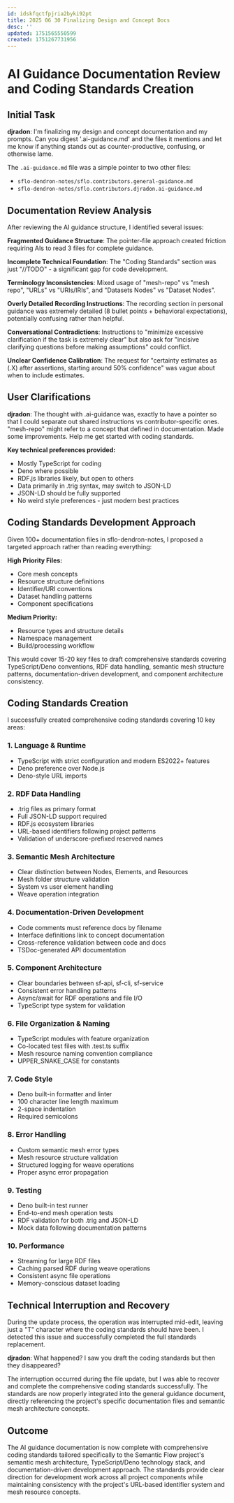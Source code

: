```yaml
---
id: idskfqctfpjria2byki92pt
title: 2025 06 30 Finalizing Design and Concept Docs
desc: ''
updated: 1751565550599
created: 1751267731956
---
```


# AI Guidance Documentation Review and Coding Standards Creation

## Initial Task

**djradon**: I'm finalizing my design and concept documentation and my prompts. Can you digest '.ai-guidance.md' and the files it mentions and let me know if anything stands out as counter-productive, confusing, or otherwise lame.

The `.ai-guidance.md` file was a simple pointer to two other files:
- `sflo-dendron-notes/sflo.contributors.general-guidance.md` 
- `sflo-dendron-notes/sflo.contributors.djradon.ai-guidance.md`

## Documentation Review Analysis

After reviewing the AI guidance structure, I identified several issues:

**Fragmented Guidance Structure**: The pointer-file approach created friction requiring AIs to read 3 files for complete guidance.

**Incomplete Technical Foundation**: The "Coding Standards" section was just "//TODO" - a significant gap for code development.

**Terminology Inconsistencies**: Mixed usage of "mesh-repo" vs "mesh repo", "URLs" vs "URIs/IRIs", and "Datasets Nodes" vs "Dataset Nodes".

**Overly Detailed Recording Instructions**: The recording section in personal guidance was extremely detailed (8 bullet points + behavioral expectations), potentially confusing rather than helpful.

**Conversational Contradictions**: Instructions to "minimize excessive clarification if the task is extremely clear" but also ask for "incisive clarifying questions before making assumptions" could conflict.

**Unclear Confidence Calibration**: The request for "certainty estimates as (.X) after assertions, starting around 50% confidence" was vague about when to include estimates.

## User Clarifications

**djradon**: The thought with .ai-guidance was, exactly to have a pointer so that I could separate out shared instructions vs contributor-specific ones. "mesh-repo" might refer to a concept that defined in documentation. Made some improvements. Help me get started with coding standards.

**Key technical preferences provided:**
- Mostly TypeScript for coding
- Deno where possible 
- RDF.js libraries likely, but open to others
- Data primarily in .trig syntax, may switch to JSON-LD
- JSON-LD should be fully supported
- No weird style preferences - just modern best practices

## Coding Standards Development Approach

Given 100+ documentation files in sflo-dendron-notes, I proposed a targeted approach rather than reading everything:

**High Priority Files:**
- Core mesh concepts
- Resource structure definitions
- Identifier/URI conventions
- Dataset handling patterns
- Component specifications

**Medium Priority:**
- Resource types and structure details
- Namespace management
- Build/processing workflow

This would cover 15-20 key files to draft comprehensive standards covering TypeScript/Deno conventions, RDF data handling, semantic mesh structure patterns, documentation-driven development, and component architecture consistency.

## Coding Standards Creation

I successfully created comprehensive coding standards covering 10 key areas:

### 1. Language & Runtime
- TypeScript with strict configuration and modern ES2022+ features
- Deno preference over Node.js
- Deno-style URL imports

### 2. RDF Data Handling  
- .trig files as primary format
- Full JSON-LD support required
- RDF.js ecosystem libraries
- URL-based identifiers following project patterns
- Validation of underscore-prefixed reserved names

### 3. Semantic Mesh Architecture
- Clear distinction between Nodes, Elements, and Resources
- Mesh folder structure validation
- System vs user element handling
- Weave operation integration

### 4. Documentation-Driven Development
- Code comments must reference docs by filename
- Interface definitions link to concept documentation
- Cross-reference validation between code and docs
- TSDoc-generated API documentation

### 5. Component Architecture
- Clear boundaries between sf-api, sf-cli, sf-service
- Consistent error handling patterns
- Async/await for RDF operations and file I/O
- TypeScript type system for validation

### 6. File Organization & Naming
- TypeScript modules with feature organization
- Co-located test files with .test.ts suffix
- Mesh resource naming convention compliance
- UPPER_SNAKE_CASE for constants

### 7. Code Style
- Deno built-in formatter and linter
- 100 character line length maximum
- 2-space indentation
- Required semicolons

### 8. Error Handling
- Custom semantic mesh error types
- Mesh resource structure validation
- Structured logging for weave operations
- Proper async error propagation

### 9. Testing
- Deno built-in test runner
- End-to-end mesh operation tests
- RDF validation for both .trig and JSON-LD
- Mock data following documentation patterns

### 10. Performance
- Streaming for large RDF files
- Caching parsed RDF during weave operations
- Consistent async file operations
- Memory-conscious dataset loading

## Technical Interruption and Recovery

During the update process, the operation was interrupted mid-edit, leaving just a "T" character where the coding standards should have been. I detected this issue and successfully completed the full standards replacement.

**djradon**: What happened? I saw you draft the coding standards but then they disappeared?

The interruption occurred during the file update, but I was able to recover and complete the comprehensive coding standards successfully. The standards are now properly integrated into the general guidance document, directly referencing the project's specific documentation files and semantic mesh architecture concepts.

## Outcome

The AI guidance documentation is now complete with comprehensive coding standards tailored specifically to the Semantic Flow project's semantic mesh architecture, TypeScript/Deno technology stack, and documentation-driven development approach. The standards provide clear direction for development work across all project components while maintaining consistency with the project's URL-based identifier system and mesh resource concepts.
